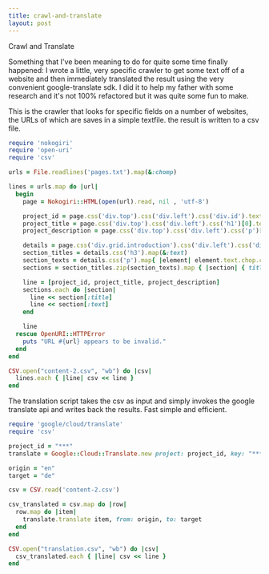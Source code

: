 ```yaml
---
title: crawl-and-translate
layout: post
---
```


Crawl and Translate

Something that I've been meaning to do for quite some time finally happened: I wrote a little, very specific crawler to get some text off of a website and then immediately translated the result using the very convenient google-translate sdk. I did it to help my father with some research and it's not 100% refactored but it was quite some fun to make.

This is the crawler that looks for specific fields on a number of websites, the URLs of which are saves in a simple textfile. the result is written to a csv file.

```ruby
require 'nokogiri'
require 'open-uri'
require 'csv'

urls = File.readlines('pages.txt').map(&:chomp)

lines = urls.map do |url|
  begin
    page = Nokogiri::HTML(open(url).read, nil , 'utf-8')

    project_id = page.css('div.top').css('div.left').css('div.id').text.strip
    project_title = page.css('div.top').css('div.left').css('h1')[0].text.strip
    project_description = page.css('div.top').css('div.left').css('p')[0].text.delete("\r\n")

    details = page.css('div.grid.introduction').css('div.left').css('div')
    section_titles = details.css('h3').map(&:text)
    section_texts = details.css('p').map{ |element| element.text.chop.chomp }
    sections = section_titles.zip(section_texts).map { |section| { title: section[0].chomp, text: section[1]} }

    line = [project_id, project_title, project_description]
    sections.each do |section|
      line << section[:title]
      line << section[:text]
    end

    line
  rescue OpenURI::HTTPError
    puts "URL #{url} appears to be invalid."
  end
end

CSV.open("content-2.csv", "wb") do |csv|
  lines.each { |line| csv << line }
end

```

The translation script takes the csv as input and simply invokes the google translate api and writes back the results. Fast simple and efficient.

```ruby
require 'google/cloud/translate'
require 'csv'

project_id = "***"
translate = Google::Cloud::Translate.new project: project_id, key: "***"

origin = "en"
target = "de"

csv = CSV.read('content-2.csv')

csv_translated = csv.map do |row|
  row.map do |item|
    translate.translate item, from: origin, to: target
  end
end

CSV.open("translation.csv", "wb") do |csv|
  csv_translated.each { |line| csv << line }
end
```
